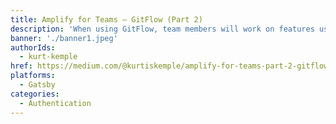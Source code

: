 ```yaml
---
title: Amplify for Teams — GitFlow (Part 2)
description: 'When using GitFlow, team members will work on features using the same back-end infrastructure. In this type of workflow team members would “checkout” the same environment name when running amplify.'
banner: './banner1.jpeg'
authorIds:
  - kurt-kemple
href: https://medium.com/@kurtiskemple/amplify-for-teams-part-2-gitflow-548e873f8343
platforms:
  - Gatsby
categories:
  - Authentication
---
```

